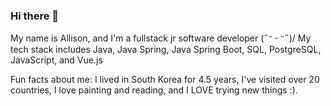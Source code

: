 ### Hi there 👋

<!--
**allisonrene1/allisonrene1** is a ✨ _special_ ✨ repository because its `README.md` (this file) appears on your GitHub profile.

Here are some ideas to get you started:

- 🔭 I’m currently working on ...
- 🌱 I’m currently learning ...
- 👯 I’m looking to collaborate on ...
- 🤔 I’m looking for help with ...
- 💬 Ask me about ...
- 📫 How to reach me: ...
- 😄 Pronouns: ...
- ⚡ Fun fact: ...
-->

My name is Allison, and I'm a fullstack jr software developer  \(˶ᵔ ᵕ ᵔ˶)/
My tech stack includes Java, Java Spring, Java Spring Boot, SQL, PostgreSQL, JavaScript, and Vue.js

Fun facts about me: I lived in South Korea for 4.5 years, I've visited over 20 countries,
I love painting and reading, and I LOVE trying new things :).
